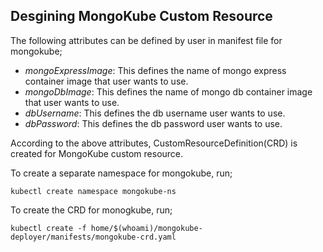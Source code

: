 ## Desgining MongoKube Custom Resource
The following attributes can be defined by user in manifest file for mongokube;
- *mongoExpressImage*: This defines the name of mongo express container image that user wants to use.
- *mongoDbImage*: This defines the name of mongo db container image that user wants to use.
- *dbUsername*: This defines the db username user wants to use.
- *dbPassword*: This defines the db password user wants to use.

According to the above attributes, CustomResourceDefinition(CRD) is created for MongoKube custom resource.

To create a separate namespace for mongokube, run;
```
kubectl create namespace mongokube-ns
```

To create the CRD for monogkube, run;
```
kubectl create -f home/$(whoami)/mongokube-deployer/manifests/mongokube-crd.yaml 
```
